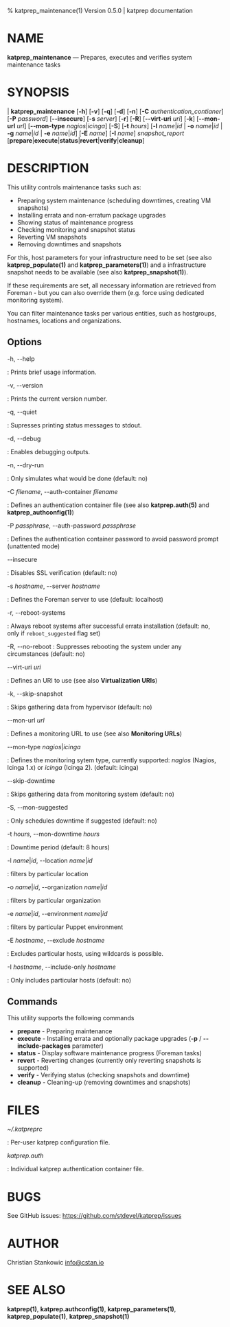 % katprep_maintenance(1) Version 0.5.0 | katprep documentation

NAME
====

**katprep_maintenance** — Prepares, executes and verifies system maintenance tasks

SYNOPSIS
========

| **katprep_maintenance** \[**-h**] \[**-v**] \[**-q**] \[**-d**] \[**-n**] \[**-C** _authentication\_contianer_] \[**-P** _password_] \[**--insecure**] \[**-s** _server_] \[**-r**] \[**-R**] \[**--virt-uri** _uri_] \[**-k**] \[**--mon-url** _url_] \[**--mon-type** _nagios_|_icinga_] \[**-S**] \[**-t** _hours_] \[**-l** _name_|_id_ | **-o** _name_|_id_ | **-g** _name_|_id_ | **-e** _name_|_id_] \[**-E** _name_] \[**-I** _name_] _snapshot\_report_ \[**prepare**|**execute**|**status**|**revert**|**verify**|**cleanup**]

DESCRIPTION
===========

This utility controls maintenance tasks such as:

- Preparing system maintenance (scheduling downtimes, creating VM snapshots)
- Installing errata and non-erratum package upgrades
- Showing status of maintenance progress
- Checking monitoring and snapshot status
- Reverting VM snapshots
- Removing downtimes and snapshots

For this, host parameters for your infrastructure need to be set (see also **katprep_populate(1)** and **katprep_parameters(1)**) and a infrastructure snapshot needs to be available (see also **katprep_snapshot(1)**).

If these requirements are set, all necessary information are retrieved from Foreman - but you can also override them (e.g. force using dedicated monitoring system).

You can filter maintenance tasks per various entities, such as hostgroups, hostnames, locations and organizations.

Options
-------

-h, --help

:   Prints brief usage information.

-v, --version

:   Prints the current version number.

-q, --quiet

:   Supresses printing status messages to stdout.

-d, --debug

:   Enables debugging outputs.

-n, --dry-run

:   Only simulates what would be done (default: no)

-C _filename_, --auth-container _filename_

:   Defines an authentication container file (see also **katprep.auth(5)** and **katprep_authconfig(1)**)

-P _passphrase_, --auth-password _passphrase_

:   Defines the authentication container password to avoid password prompt (unattented mode)

--insecure

:   Disables SSL verification (default: no)

-s _hostname_, --server _hostname_

:   Defines the Foreman server to use (default: localhost)

-r, --reboot-systems

:   Always reboot systems after successful errata installation (default: no, only if `reboot_suggested` flag set)

-R, --no-reboot
:   Suppresses rebooting the system under any circumstances (default: no)

--virt-uri _uri_

:   Defines an URI to use (see also **Virtualization URIs**)

-k, --skip-snapshot

:   Skips gathering data from hypervisor (default: no)

--mon-url _url_

:   Defines a monitoring URL to use (see also **Monitoring URLs**)

--mon-type _nagios_|_icinga_

:   Defines the monitoring sytem type, currently supported: _nagios_ (Nagios, Icinga 1.x) or _icinga_ (Icinga 2). (default: icinga)

--skip-downtime

:   Skips gathering data from monitoring system (default: no)

-S, --mon-suggested

:   Only schedules downtime if suggested (default: no)

-t _hours_, --mon-downtime _hours_

:   Downtime period (default: 8 hours)

-l _name_|_id_, --location _name_|_id_

:   filters by particular location

-o _name_|_id_, --organization _name_|_id_

:   filters by particular organization

-e _name_|_id_, --environment _name_|_id_

:   filters by particular Puppet environment

-E _hostname_, --exclude _hostname_

:   Excludes particular hosts, using wildcards is possible.

-I _hostname_, --include-only _hostname_

:   Only includes particular hosts (default: no)

Commands
--------

This utility supports the following commands

- **prepare** - Preparing maintenance
- **execute** - Installing errata and optionally package upgrades (**-p** / **--include-packages** parameter)
- **status** - Display software maintenance progress (Foreman tasks)
- **revert** - Reverting changes (currently only reverting snapshots is supported)
- **verify** - Verifying status (checking snapshots and downtime)
- **cleanup** - Cleaning-up (removing downtimes and snapshots)

FILES
=====

*~/.katpreprc*

:   Per-user katprep configuration file.

*katprep.auth*

:   Individual katprep authentication container file.

BUGS
====

See GitHub issues: <https://github.com/stdevel/katprep/issues>

AUTHOR
======

Christian Stankowic <info@cstan.io>

SEE ALSO
========

**katprep(1)**, **katprep.authconfig(1)**, **katprep_parameters(1)**, **katprep_populate(1)**, **katprep_snapshot(1)**
